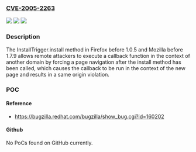 ### [CVE-2005-2263](https://cve.mitre.org/cgi-bin/cvename.cgi?name=CVE-2005-2263)
![](https://img.shields.io/static/v1?label=Product&message=n%2Fa&color=blue)
![](https://img.shields.io/static/v1?label=Version&message=n%2Fa&color=blue)
![](https://img.shields.io/static/v1?label=Vulnerability&message=n%2Fa&color=brighgreen)

### Description

The InstallTrigger.install method in Firefox before 1.0.5 and Mozilla before 1.7.9 allows remote attackers to execute a callback function in the context of another domain by forcing a page navigation after the install method has been called, which causes the callback to be run in the context of the new page and results in a same origin violation.

### POC

#### Reference
- https://bugzilla.redhat.com/bugzilla/show_bug.cgi?id=160202

#### Github
No PoCs found on GitHub currently.

